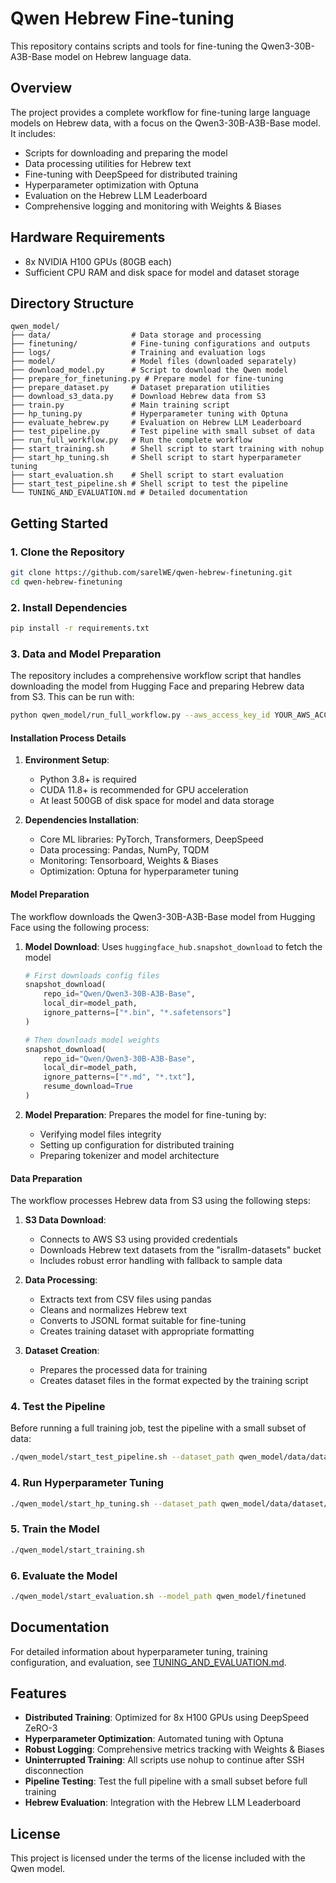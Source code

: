 # Qwen Hebrew Fine-tuning

This repository contains scripts and tools for fine-tuning the Qwen3-30B-A3B-Base model on Hebrew language data.

## Overview

The project provides a complete workflow for fine-tuning large language models on Hebrew data, with a focus on the Qwen3-30B-A3B-Base model. It includes:

- Scripts for downloading and preparing the model
- Data processing utilities for Hebrew text
- Fine-tuning with DeepSpeed for distributed training
- Hyperparameter optimization with Optuna
- Evaluation on the Hebrew LLM Leaderboard
- Comprehensive logging and monitoring with Weights & Biases

## Hardware Requirements

- 8x NVIDIA H100 GPUs (80GB each)
- Sufficient CPU RAM and disk space for model and dataset storage

## Directory Structure

```
qwen_model/
├── data/                  # Data storage and processing
├── finetuning/            # Fine-tuning configurations and outputs
├── logs/                  # Training and evaluation logs
├── model/                 # Model files (downloaded separately)
├── download_model.py      # Script to download the Qwen model
├── prepare_for_finetuning.py # Prepare model for fine-tuning
├── prepare_dataset.py     # Dataset preparation utilities
├── download_s3_data.py    # Download Hebrew data from S3
├── train.py               # Main training script
├── hp_tuning.py           # Hyperparameter tuning with Optuna
├── evaluate_hebrew.py     # Evaluation on Hebrew LLM Leaderboard
├── test_pipeline.py       # Test pipeline with small subset of data
├── run_full_workflow.py   # Run the complete workflow
├── start_training.sh      # Shell script to start training with nohup
├── start_hp_tuning.sh     # Shell script to start hyperparameter tuning
├── start_evaluation.sh    # Shell script to start evaluation
├── start_test_pipeline.sh # Shell script to test the pipeline
└── TUNING_AND_EVALUATION.md # Detailed documentation
```

## Getting Started

### 1. Clone the Repository

```bash
git clone https://github.com/sarelWE/qwen-hebrew-finetuning.git
cd qwen-hebrew-finetuning
```

### 2. Install Dependencies

```bash
pip install -r requirements.txt
```

### 3. Data and Model Preparation

The repository includes a comprehensive workflow script that handles downloading the model from Hugging Face and preparing Hebrew data from S3. This can be run with:

```bash
python qwen_model/run_full_workflow.py --aws_access_key_id YOUR_AWS_ACCESS_KEY --aws_secret_access_key YOUR_AWS_SECRET_KEY
```

#### Installation Process Details

1. **Environment Setup**:
   - Python 3.8+ is required
   - CUDA 11.8+ is recommended for GPU acceleration
   - At least 500GB of disk space for model and data storage

2. **Dependencies Installation**:
   - Core ML libraries: PyTorch, Transformers, DeepSpeed
   - Data processing: Pandas, NumPy, TQDM
   - Monitoring: Tensorboard, Weights & Biases
   - Optimization: Optuna for hyperparameter tuning

#### Model Preparation

The workflow downloads the Qwen3-30B-A3B-Base model from Hugging Face using the following process:

1. **Model Download**: Uses `huggingface_hub.snapshot_download` to fetch the model
   ```python
   # First downloads config files
   snapshot_download(
       repo_id="Qwen/Qwen3-30B-A3B-Base",
       local_dir=model_path,
       ignore_patterns=["*.bin", "*.safetensors"]
   )
   
   # Then downloads model weights
   snapshot_download(
       repo_id="Qwen/Qwen3-30B-A3B-Base",
       local_dir=model_path,
       ignore_patterns=["*.md", "*.txt"],
       resume_download=True
   )
   ```

2. **Model Preparation**: Prepares the model for fine-tuning by:
   - Verifying model files integrity
   - Setting up configuration for distributed training
   - Preparing tokenizer and model architecture

#### Data Preparation

The workflow processes Hebrew data from S3 using the following steps:

1. **S3 Data Download**:
   - Connects to AWS S3 using provided credentials
   - Downloads Hebrew text datasets from the "israllm-datasets" bucket
   - Includes robust error handling with fallback to sample data

2. **Data Processing**:
   - Extracts text from CSV files using pandas
   - Cleans and normalizes Hebrew text
   - Converts to JSONL format suitable for fine-tuning
   - Creates training dataset with appropriate formatting

3. **Dataset Creation**:
   - Prepares the processed data for training
   - Creates dataset files in the format expected by the training script

### 4. Test the Pipeline

Before running a full training job, test the pipeline with a small subset of data:

```bash
./qwen_model/start_test_pipeline.sh --dataset_path qwen_model/data/dataset/dataset
```

### 4. Run Hyperparameter Tuning

```bash
./qwen_model/start_hp_tuning.sh --dataset_path qwen_model/data/dataset/dataset --num_trials 10
```

### 5. Train the Model

```bash
./qwen_model/start_training.sh
```

### 6. Evaluate the Model

```bash
./qwen_model/start_evaluation.sh --model_path qwen_model/finetuned
```

## Documentation

For detailed information about hyperparameter tuning, training configuration, and evaluation, see [TUNING_AND_EVALUATION.md](qwen_model/TUNING_AND_EVALUATION.md).

## Features

- **Distributed Training**: Optimized for 8x H100 GPUs using DeepSpeed ZeRO-3
- **Hyperparameter Optimization**: Automated tuning with Optuna
- **Robust Logging**: Comprehensive metrics tracking with Weights & Biases
- **Uninterrupted Training**: All scripts use nohup to continue after SSH disconnection
- **Pipeline Testing**: Test the full pipeline with a small subset before full training
- **Hebrew Evaluation**: Integration with the Hebrew LLM Leaderboard

## License

This project is licensed under the terms of the license included with the Qwen model.
